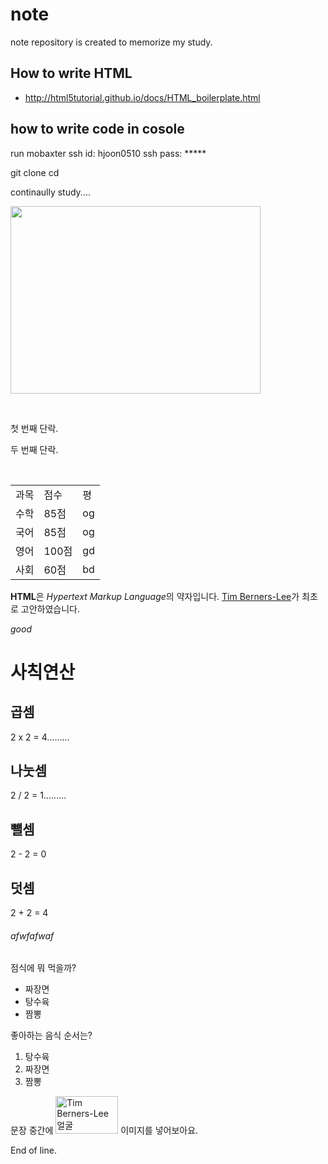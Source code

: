 # note


 note repository is created to memorize my study. 
 
## How to write HTML
* http://html5tutorial.github.io/docs/HTML_boilerplate.html
 
## how to write code in cosole

run mobaxter 
ssh id: hjoon0510
ssh pass: *****


git clone <heonjoon-address>
cd <heonjoon-address>


continaully study....
 
 
 
<img src= https://calendar.google.com/calendar height="300" width="400"> </img>
 
  <p>첫 번째 단락.</p>
  <p>두 번째 단락.</p>

 <table>
 
 <head> 
    <meta charset="utf-8">
    <title>Hello</title>
 </head>
 
  <tbody>
    <tr>
        <td>과목</td>
        <td>점수</td>
        <td>평 </td>
    </tr>
    <tr>
        <td>수학</td>
        <td>85점</td>
        <td>og</td>
    </tr>
    <tr>
        <td>국어</td>
        <td>85점</td>
        <td>og</td>
    </tr>
       <tr>
        <td>영어</td> 
        <td>100점</td>
        <td>gd</td>
   </tr>
 <tr>
  <td>사회</td>
  <td>60점</td>
  <td>bd</td>
 </tr>
  </tbody>
</table

<p>
  <strong>HTML</strong>은 <em>Hypertext Markup Language</em>의 약자입니다.
  <a href="http://www.w3.org/People/Berners-Lee/">Tim Berners-Lee</a>가
  최초로 고안하였습니다.
</p>

<em>good</em>


<h1>사칙연산</h1>
<h2>곱셈</h2>
<p>2 x 2 = 4.........</p>
<h2>나눗셈</h2>
<p>2 / 2 = 1.........</p>
<h2>뺼셈</h2> 
<p>2 - 2 = 0</p> 
<h2>덧셈</h2>
<p>2 + 2 = 4</p>
<h6>afwfafwaf</h6>


<p>점식에 뭐 먹을까?</p>
<ul>
  <li>짜장면</li>
  <li>탕수육</li>
  <li>짬뽕</li>
</ul>

<p>좋아하는 음식 순서는?</p>
<ol>
  <li>탕수육</li>
  <li>짜장면</li>
  <li>짬뽕</li>
</ol>


<p>
  문장 중간에
  <img
    src="http://www.w3.org/Press/Stock/Berners-Lee/2001-europaeum-eighth.jpg"
    width="100" height="60"
    alt="Tim Berners-Lee 얼굴">
  이미지를 넣어보아요.
</p>
 

 End of line. 
 
